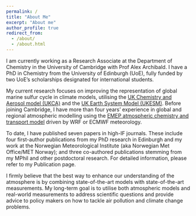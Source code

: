 ```yaml
---
permalink: /
title: "About Me"
excerpt: "About me"
author_profile: true
redirect_from: 
  - /about/
  - /about.html
---
```

I am currently working as a Research Associate at the Department of Chemistry in the University of Cambridge with Prof Alex Archibald. I have a PhD in Chemistry from the University of Edinburgh (UoE), fully funded by two UoE’s  scholarships designated for international students.

My current research focuses on improving the representation of global marine sulfur cycle in climate models, utilising the <a href="https://www.ukca.ac.uk/wiki/index.php/UKCA">UK Chemistry and Aerosol model (UKCA)</a> and the <a href="https://ukesm.ac.uk/">UK Earth System Model (UKESM)</a>. Before joining Cambridge, I have more than four years’ experience in global and regional atmospheric modelling using the <a href="https://emep.int/mscw/">EMEP atmospheric chemistry and transport model</a> driven by WRF or ECMWF meteorology. 

To date, I have published seven papers in high-IF journals. These include four first-author publications from my PhD research in Edinburgh and my work at the Norwegian Meteorological Institute (aka Norwegian Met Office/MET Norway); and three co-authored publications stemming from my MPhil and other postdoctoral research. For detailed information, please refer to my Publication page.

I firmly believe that the best way to enhance our understanding of the atmosphere is by combining state-of-the-art models with state-of-the-art measurements. My long-term goal is to utilise both atmospheric models and real-world measurements to address scientific questions and provide advice to policy makers on how to tackle air pollution and climate change problems.
